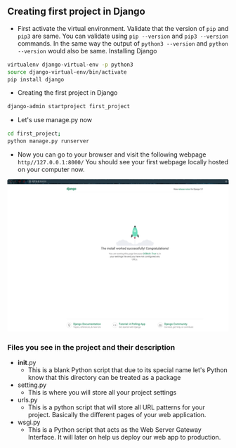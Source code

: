 

## Creating first project in Django

- First activate the virtual environment. Validate that the version of `pip` and `pip3` are same.
  You can validate using `pip --version` and `pip3 --version` commands. In the same way the output of
  `python3 --version` and `python --version` would also be same. Installing Django 
```bash
virtualenv django-virtual-env -p python3
source django-virtual-env/bin/activate
pip install django
```

- Creating the first project in Django
```bash
django-admin startproject first_project
```

- Let's use manage.py now
```bash
cd first_project;
python manage.py runserver
```

- Now you can go to your browser and visit the following webpage `http//127.0.0.1:8000/`
  You should see your first webpage locally hosted on your computer now.

![](https://github.com/codeaprendiz/_assets/blob/master/html-css-kitchen/django-task-1.png)

### Files you see in the project and their description

- __init__.py
    - This is a blank Python script that due to its special name let's Python know that this directory 
      can be treated as a package
- setting.py
    - This is where you will store all your project settings
- urls.py
    - This is a python script that will store all URL patterns for your project. Basically the different
      pages of your web application.
- wsgi.py
    - This is a Python script that acts as the Web Server Gateway Interface. It will later on help us deploy
      our web app to production.            

